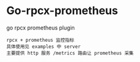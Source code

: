 # Go-rpcx-prometheus
go rpcx prometheus plugin

```
rpcx + prometheus 监控指标
具体使用见 examples 中 server
主要提供 http 服务 /metrics 路由让 prometheus 采集
```
